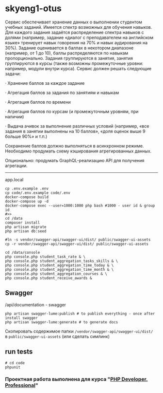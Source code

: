 # skyeng1-otus


Сервис обеспечивает хранение данных о выполнении студентом учебных заданий. Имеется спектр возможных для обучения навыков. Для каждого задания задаётся распределение спектра навыков с долями (например, задание «диалог с преподавателем на английском языке» тренирует навык говорения на 70% и навык аудирования на 30%). Задание оценивается в баллах в некотором диапазоне (например, от 1 до 10), баллы распределяются по навыкам пропорционально. Задания группируются в занятия, занятия группируются в курсы (также возможны промежуточные уровни: например, модули внутри курса). Сервис должен решать следующие задачи:

·        Хранение баллов за каждое задание

·        Агрегация баллов за задания по занятиям и навыкам

·        Агрегация баллов по времени

·        Агрегация баллов по курсам (и промежуточным уровням, при наличии)

·        Выдача ачивок за выполнение различных условий (например, «все задания в занятии выполнены на 10 баллов», «доля оценок выше 9 больше 90%» и т.п.)

Сохранение баллов должно выполняться в асинхронном режиме. Необходимо продумать схему кэширования агрегированных данных.

Опционально: продумать GraphQL-реализацию API для получения агрегации.


---------
app.local

```shell
cp .env.example .env
cp code/.env.example code/.env
docker-compose build
docker-compose up -d
docker-compose exec --user=1000:1000 php bash #1000 - user id & group id
#>>
cd /data
composer install
php artisan migrate
php artisan db:seed

#ln -s vendor/swagger-api/swagger-ui/dist/ public/swagger-ui-assets
cp -r vendor/swagger-api/swagger-ui/dist/ public/swagger-ui-assets

cd /data/console
php console.php student_task_rate & \
php console.php student_aggregation_tasks_skills & \
php console.php student_aggregation_time_today & \
php console.php student_aggregation_time_month & \
php console.php student_aggregation_courses & \
php console.php student_receive_awards &
```

## Swagger
<host>/api/documentation - swagger
```shell
php artisan swagger-lume:publish # to publish everything - once after install swagger
php artisan swagger-lume:generate # to generate docs
```
Скопировать содержимое папки `/vendor/swagger-api/swagger-ui/dist/`  
в `public/swagger-ui-assets` (или сделать симлинк)
  
## run tests
```shell
# cd code
phpunit
```



### Проектная работа выполнена для курса "[PHP Developer. Professional](https://otus.ru/lessons/razrabotchik-php/)"
